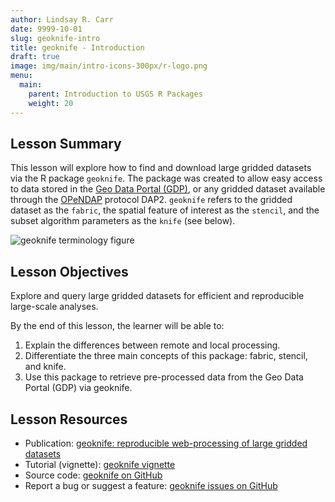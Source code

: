 ```yaml
---
author: Lindsay R. Carr
date: 9999-10-01
slug: geoknife-intro
title: geoknife - Introduction
draft: true 
image: img/main/intro-icons-300px/r-logo.png
menu:
  main:
    parent: Introduction to USGS R Packages
    weight: 20
---
```

Lesson Summary
--------------

This lesson will explore how to find and download large gridded datasets via the R package `geoknife`. The package was created to allow easy access to data stored in the [Geo Data Portal (GDP)](https://cida.usgs.gov/gdp/), or any gridded dataset available through the [OPeNDAP](https://www.opendap.org/) protocol DAP2. `geoknife` refers to the gridded dataset as the `fabric`, the spatial feature of interest as the `stencil`, and the subset algorithm parameters as the `knife` (see below).

![geoknife terminology figure](../static/img/geoknife_summary.png#inline-img "figure illustrating definitions of fabric, stencil, and knife")

Lesson Objectives
-----------------

Explore and query large gridded datasets for efficient and reproducible large-scale analyses.

By the end of this lesson, the learner will be able to:

1.  Explain the differences between remote and local processing.
2.  Differentiate the three main concepts of this package: fabric, stencil, and knife.
3.  Use this package to retrieve pre-processed data from the Geo Data Portal (GDP) via geoknife.

Lesson Resources
----------------

-   Publication: [geoknife: reproducible web-processing of large gridded datasets](http://onlinelibrary.wiley.com/doi/10.1111/ecog.01880/abstract)
-   Tutorial (vignette): [geoknife vignette](https://cran.r-project.org/web/packages/geoknife/vignettes/geoknife.html)
-   Source code: [geoknife on GitHub](https://github.com/USGS-R/geoknife)
-   Report a bug or suggest a feature: [geoknife issues on GitHub](https://github.com/USGS-R/geoknife/issues)
